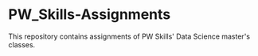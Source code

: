 # PW_Skills-Assignments
This repository contains assignments of PW Skills' Data Science master's classes.
